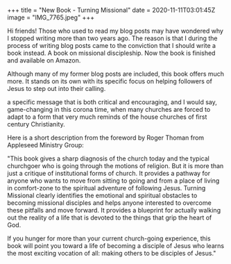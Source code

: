 +++
title = "New Book - Turning Missional"
date = 2020-11-11T03:01:45Z
image = "IMG_7765.jpeg"
+++

Hi friends!
Those who used to read my blog posts may have wondered why I stopped writing  more than two years ago. The reason is that I during the process of writing blog posts came to the conviction that I should write a book instead. A book on missional discipleship. Now the book is finished and available on Amazon.

Although many of my former blog posts are included, this book offers much more. It stands on its own with its specific focus on helping followers of Jesus to step out into their calling.

a specific message that is both critical and encouraging, and I would say, game-changing in this corona time, when many churches are forced to adapt to a form that very much reminds of the house churches of first century Christianity.

Here is a short description from the foreword by Roger Thoman from Appleseed Ministry Group:

"This book gives a sharp diagnosis of the church today and the typical churchgoer who is going through the motions of religion. But it is more than just a critique of institutional forms of church. It provides a pathway for anyone who wants to move from sitting to going and from a place of living in comfort-zone to the spiritual adventure of following Jesus. Turning Missional clearly identifies the emotional and spiritual obstacles to becoming missional disciples and helps anyone interested to overcome these pitfalls and move forward. It provides a blueprint for actually walking out the reality of a life that is devoted to the things that grip the heart of God.

If you hunger for more than your current church-going experience, this book will point you toward a life of becoming a disciple of Jesus who learns the most exciting vocation of all: making others to be disciples of Jesus."